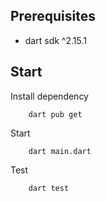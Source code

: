 ## Prerequisites
- dart sdk ^2.15.1

## Start
Install dependency
```
    dart pub get
```
Start
```
    dart main.dart
```
Test
```
    dart test
```